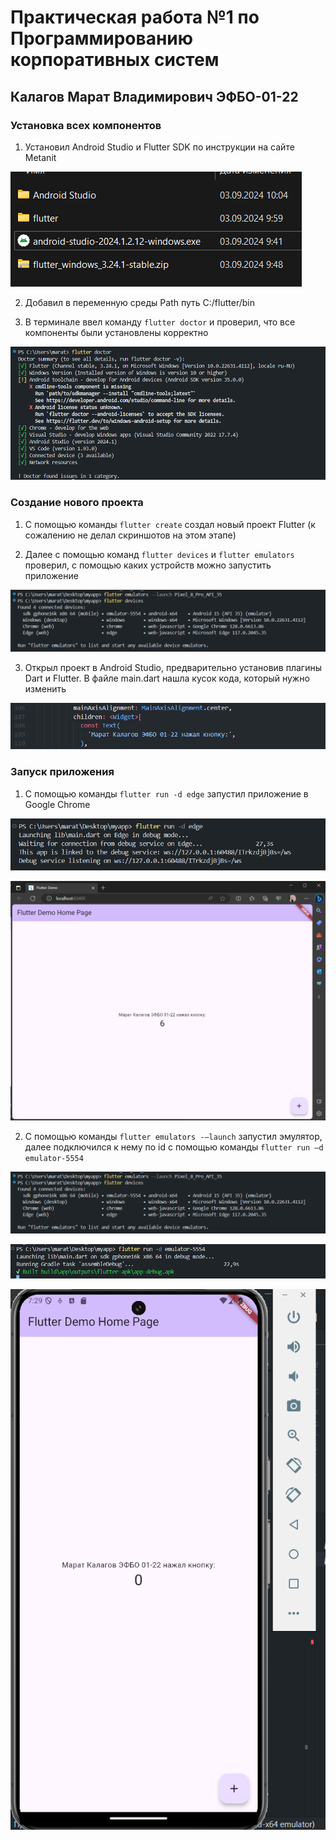 # Практическая работа №1 по Программированию корпоративных систем
## Калагов Марат Владимирович ЭФБО-01-22

### Установка всех компонентов
1. Установил Android Studio и Flutter SDK по инструкции на сайте Metanit

![](pics/image_2024-09-09_21-33-05.png)

2. Добавил в переменную среды Path путь C:/flutter/bin

3. В терминале ввел команду  `flutter doctor` и проверил, что все компоненты были установлены корректно

![Результат](pics/image_2024-09-09_22-14-27.png)

### Создание нового проекта

1. С помощью команды `flutter create` создал новый проект Flutter (к сожалению не делал скриншотов на этом этапе)

2. Далее с помощью команд `flutter devices` и `flutter emulators` проверил, с помощью каких устройств можно запустить приложение

![](pics/image_2024-09-09_22-23-46.png)

3. Открыл проект в Android Studio, предварительно установив плагины Dart и Flutter. В файле main.dart нашла кусок кода, который нужно изменить

![](pics/image_2024-09-09_22-15-34.png)

### Запуск приложения

1. С помощью команды `flutter run -d edge` запустил приложение в Google Chrome

![](pics/image_2024-09-09_22-17-04.png)

![](pics/image_2024-09-09_22-17-30.png)

2. С помощью команды `flutter emulators -–launch` запустил эмулятор, далее подключился к нему по id с помощью команды `flutter run –d emulator-5554`

![](pics/image_2024-09-09_22-23-46.png)

![](pics/image_2024-09-09_22-25-42.png)

![](pics/image_2024-09-09_22-29-34.png)
